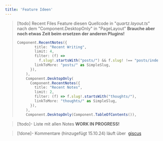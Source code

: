 ```yaml
---
title: 'Feature Ideen'
---
```


> [!todo] Recent Files Feature
> diesen Quellcode in "*quartz.layout.ts*" nach dem "Component.DesktopOnly" in "PageLayout" 
> **Brauche aber noch etwas Zeit beim ersetzen der anderen Plugins!**
> 
> ```typescript
> Component.RecentNotes({
>         title: "Recent Writing",
>         limit: 4,
>         filter: (f) =>
>           f.slug!.startsWith("posts/") && f.slug! !== "posts/index" && !f.frontmatter?.noindex,
>         linkToMore: "posts/" as SimpleSlug,
>       }),
>     ),
>     Component.DesktopOnly(
>       Component.RecentNotes({
>         title: "Recent Notes",
>         limit: 2,
>         filter: (f) => f.slug!.startsWith("thoughts/"),
>         linkToMore: "thoughts/" as SimpleSlug,
>       }),
>     ),
>     Component.DesktopOnly(Component.TableOfContents()),


> [!todo]- Liste mit allen Notes
> **WORK IN PROGRESS!**

> [!done]- Kommentare (hinzugefügt 15.10.24)
> läuft über  [giscus](https://giscus.app/de)